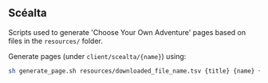 ## Scéalta

Scripts used to generate 'Choose Your Own Adventure' pages based on files in the `resources/` folder.

Generate pages (under `client/scealta/{name}`) using:
```bash
sh generate_page.sh resources/downloaded_file_name.tsv {title} {name} {optional_background_image_url} 
```